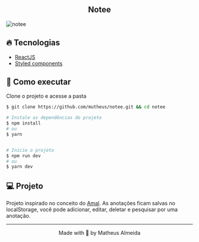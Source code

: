 <h2 align="center">Notee</h2>

![notee](https://i.ibb.co/fMckxmF/20210818-095545.jpg)

## 🔥️ Tecnologias

- [ReactJS](https://reactjs.org/)
- [Styled components](https://styled-components.com)

## 🚀 Como executar

Clone o projeto e acesse a pasta

```bash
$ git clone https://github.com/mutheus/notee.git && cd notee

# Instale as dependências do projeto
$ npm install
# ou
$ yarn


# Inicie o projeto
$ npm run dev
# ou
$ yarn dev
```

## 💻️ Projeto

Projeto inspirado no conceito do [Amal](https://dribbble.com/shots/11875872-A-simple-and-lightweight-note-app). As anotações ficam salvas no localStorage, você pode adicionar, editar, deletar e pesquisar por uma anotação.

<hr>

<p align="center">
Made with 🖤 by Matheus Almeida
</p>
